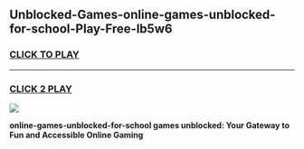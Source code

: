 
## Unblocked-Games-online-games-unblocked-for-school-Play-Free-lb5w6
<h3>
<a href="https://premium76.site?title=online-games-unblocked-for-school&ref=18A1">CLICK TO PLAY</a></h3>
<hr>

<h3>
<a href="https://premium76.site?title=online-games-unblocked-for-school&ref=18A1">CLICK 2 PLAY</a>
  
</h3>

<a href="https://premium76.site?title=online-games-unblocked-for-school&ref=18A1"><img src="https://clearcache.store/games.png"></a>


**online-games-unblocked-for-school games unblocked: Your Gateway to Fun and Accessible Online Gaming**
